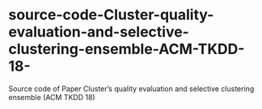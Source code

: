 # source-code-Cluster-quality-evaluation-and-selective-clustering-ensemble-ACM-TKDD-18-
Source code of Paper Cluster’s quality evaluation and selective clustering ensemble (ACM TKDD 18)
